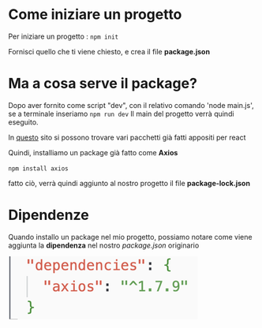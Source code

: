 # Come iniziare un progetto

Per iniziare un progetto : `npm init`

Fornisci quello che ti viene chiesto, e crea il file **package.json**

# Ma a cosa serve il package?

Dopo aver fornito come script "dev", con il relativo comando 'node main.js', se a terminale inseriamo
`npm run dev`
Il main del progetto verrà quindi eseguito.

In [questo](https://[https://www.npmjs.com/package/react) sito si possono trovare vari pacchetti già fatti appositi per react

Quindi, installiamo un package già fatto come **Axios**

`npm install axios`

fatto ciò, verrà quindi aggiunto al nostro progetto il file **package-lock.json**

# Dipendenze

Quando installo un package nel mio progetto, possiamo notare come viene aggiunta la **dipendenza** nel nostro *package.json* originario

![1737047629880](images/project/1737047629880.png)
